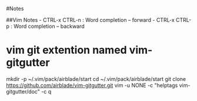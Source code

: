 #Notes

##Vim Notes
    - CTRL-x CTRL-n : Word completion – forward
    - CTRL-x CTRL-p : Word completion – backward

# vim git extention named vim-gitgutter
mkdir -p ~/.vim/pack/airblade/start
cd ~/.vim/pack/airblade/start
git clone https://github.com/airblade/vim-gitgutter.git
vim -u NONE -c "helptags vim-gitgutter/doc" -c q
